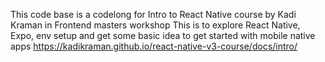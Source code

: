This code base is a codelong for Intro to React Native course by Kadi Kraman in Frontend masters workshop
This is to explore React Native, Expo, env setup and get some basic idea to get started with mobile native apps
https://kadikraman.github.io/react-native-v3-course/docs/intro/
